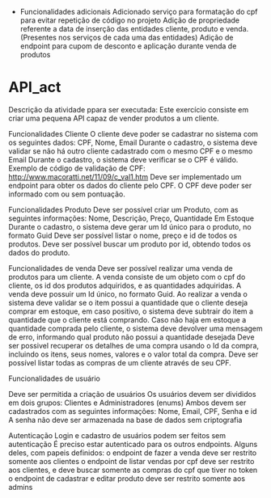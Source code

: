 - Funcionalidades adicionais 
Adicionado serviço para formatação do cpf para evitar repetição de código no projeto 
Adição de propriedade referente a data de inserção das entidades cliente, produto e venda. (Presentes nos serviços de cada uma das entidades)
Adição de endpoint para cupom de desconto  e aplicação durante venda de produtos
# API_act
Descrição da atividade ppara ser executada:
Este exercício consiste em criar uma pequena API capaz de vender produtos a um cliente. 

Funcionalidades Cliente
O cliente deve poder se cadastrar no sistema com os seguintes dados: CPF, Nome, Email
Durante o cadastro, o sistema deve validar se não há outro cliente cadastrado com o mesmo CPF e o mesmo Email
Durante o cadastro, o sistema deve verificar se o CPF é válido. Exemplo de código de validação de CPF: http://www.macoratti.net/11/09/c_val1.htm
Deve ser implementado um endpoint para obter os dados do cliente pelo CPF. O CPF deve poder ser informado com ou sem pontuação.

Funcionalidades Produto
Deve ser possível criar um Produto, com as seguintes informações: Nome, Descrição, Preço, Quantidade Em Estoque
Durante o cadastro, o sistema deve gerar um Id único para o produto, no formato Guid
Deve ser possível listar o nome, preço e id de todos os produtos.
Deve ser possível buscar um produto por id, obtendo todos os dados do produto.

Funcionalidades de venda
Deve ser possível realizar uma venda de produtos para um cliente.
A venda consiste de um objeto com o cpf do cliente, os id dos produtos adquiridos, e as quantidades adquiridas.
A venda deve possuir um Id único, no formato Guid.
Ao realizar a venda o sistema deve validar se o item possui a quantidade que o cliente deseja comprar em estoque, em caso positivo, o sistema deve subtrair do item a quantidade que o cliente está comprando. Caso não haja em estoque a quantidade comprada pelo cliente, o sistema deve devolver uma mensagem de erro, informando qual produto não possui a quantidade desejada
Deve ser possivel recuperar os detalhes de uma compra usando o Id da compra, incluindo os itens, seus nomes, valores e o valor total da compra.
Deve ser possível listar todas as compras de um cliente através de seu CPF.

Funcionalidades de usuário

Deve ser permitida a criação de usuários
Os usuários devem ser divididos em dois grupos: Clientes e Administradores (enums)
Ambos devem ser cadastrados com as seguintes informações: Nome, Email, CPF, Senha e id
A senha não deve ser armazenada na base de dados sem criptografia

Autenticação
    Login e cadastro de usuários podem ser feitos sem autenticação
    É preciso estar autenticado para os outros endpoints. Alguns deles, com papeis definidos:
    o endpoint de fazer a venda deve ser restrito somente aos clientes
    o endpoint de listar vendas por cpf deve ser restrito aos clientes, e deve buscar somente as compras do cpf que tiver no token
    o endpoint de cadastrar e editar produto deve ser restrito somente aos admins
